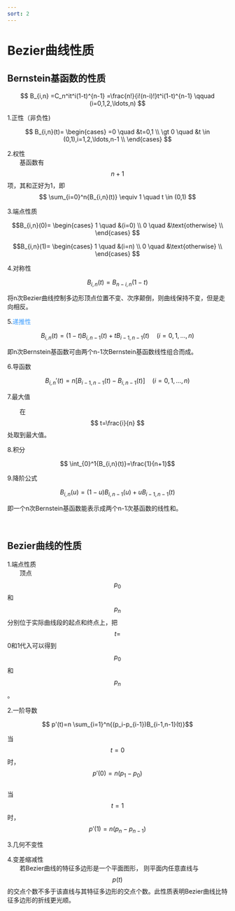 ```yaml
---
sort: 2
---
```

# Bezier曲线性质

## Bernstein基函数的性质

$$ B_{i,n}
=C_n^it^i(1-t)^{n-1}
=\frac{n!}{i!(n-i)!}t^i(1-t)^{n-1} 
\qquad (i=0,1,2,\ldots,n)
$$

1.正性（非负性)

$$ B_{i,n}(t)=
\begin{cases}
=0 \quad &t=0,1 \\
\gt 0 \quad &t \in (0,1),i=1,2,\ldots,n-1 \\
\end{cases}
$$

2.权性  
&emsp;&emsp;基函数有$$n+1$$项，其和正好为1，即
$$ 
\sum_{i=0}^n{B_{i,n}(t)} \equiv 1 \quad t \in (0,1)
$$

3.端点性质

$$B_{i,n}(0)=
\begin{cases}
1 \quad &(i=0) \\
0 \quad &\text{otherwise} \\
\end{cases}
$$

$$B_{i,n}(1)=
\begin{cases}
1 \quad &(i=n) \\
0 \quad &\text{otherwise} \\
\end{cases}
$$

4.对称性

$$
B_{i,n}(t)=B_{n-i,n}(1-t)
$$

将n次Bezier曲线控制多边形顶点位置不变、次序颠倒，则曲线保持不变，但是走向相反。

5.<font color="#3399ff">递推性</font>

$$
B_{i,n}(t)=(1-t)B_{i,n-1}(t)+tB_{i-1,n-1}(t) 
\quad (i=0,1,\ldots,n)
$$

即n次Bernstein基函数可由两个n-1次Bernstein基函数线性组合而成。

6.导函数

$$
B_{i,n}'(t)=n[B_{i-1,n-1}(t)-B_{i,n-1}(t)] \quad (i=0,1,\ldots,n)
$$

7.最大值

&emsp;&emsp;在$$ t=\frac{i}{n} $$处取到最大值。

8.积分

$$ \int_{0}^1{B_{i,n}(t)}=\frac{1}{n+1}$$

9.降阶公式

$$
B_{i,n}(u)=(1-u)B_{i,n-1}(u)+uB_{i-1,n-1}(t)
$$

即一个n次Bernstein基函数能表示成两个n-1次基函数的线性和。


<br /> 

## Bezier曲线的性质

1.端点性质  
&emsp;&emsp;顶点$$ p_0 $$和$$ p_n $$分别位于实际曲线段的起点和终点上，把$$ t= $$0和1代入可以得到$$ p_0 $$和$$ p_n $$。

2.一阶导数

$$ p'(t)=n \sum_{i=1}^n{(p_i-p_{i-1})B_{i-1,n-1}(t)}$$

当$$ t=0 $$时，$$ p'(0)=n(p_1-p_0) $$  
当$$ t=1 $$时，$$ p'(1)=n(p_n-p_{n-1}) $$  

3.几何不变性

4.变差缩减性  
&emsp;&emsp;若Bezier曲线的特征多边形是一个平面图形，
则平面内任意直线与$$ p(t) $$的交点个数不多于该直线与其特征多边形的交点个数。此性质表明Bezier曲线比特征多边形的折线更光顺。






